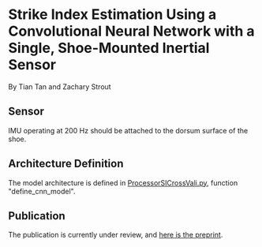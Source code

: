 # Strike Index Estimation Using a Convolutional Neural Network with a Single, Shoe-Mounted Inertial Sensor
By Tian Tan and Zachary Strout

## Sensor
IMU operating at 200 Hz should be attached to the dorsum surface of the shoe.

## Architecture Definition
The model architecture is defined in [ProcessorSICrossVali.py](ProcessorSICrossVali.py), function "define_cnn_model".

## Publication
The publication is currently under review, and [here is the preprint](https://papers.ssrn.com/sol3/papers.cfm?abstract_id=4021993).


